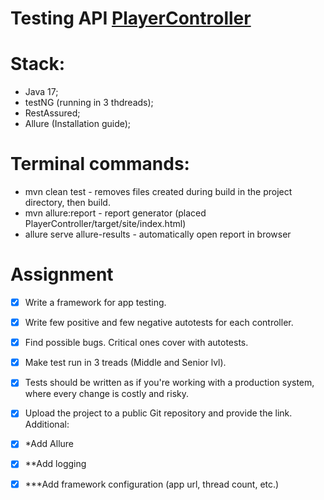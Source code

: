 # Testing  API [PlayerController](http://3.68.165.45/swagger-ui.html#/player-controller/createPlayerUsingGET)

# Stack:
- Java 17;
- testNG (running in 3 thdreads);
- RestAssured;
- Allure (Installation guide);

# Terminal commands:
- mvn clean test - removes files created during build in the project directory, then build.
- mvn allure:report - report generator (placed PlayerController/target/site/index.html)
- allure serve allure-results - automatically open report in browser


# Assignment
- [x] Write a framework for app testing. 
- [x] Write few positive and few negative autotests for each controller.
- [x] Find possible bugs. Critical ones cover with autotests.
- [x] Make test run in 3 treads (Middle and Senior lvl). 
- [x] Tests should be written as if you're working with a production system, where every change is costly and risky.
- [x] Upload the project to a public Git repository and provide the link.
Additional:
- [x] *Add Allure 
- [x] **Add logging
- [x] ***Add  framework configuration (app url, thread count, etc.)

